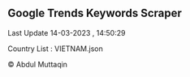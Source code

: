 

## Google Trends Keywords Scraper 
 
Last Update 14-03-2023 , 14:50:29

Country List :
VIETNAM.json



© Abdul Muttaqin 
